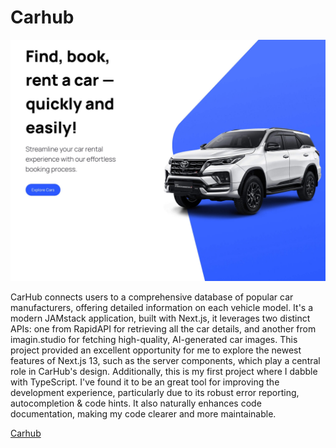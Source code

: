 # Carhub

![](carhub_showcase.jpg)

CarHub connects users to a comprehensive database of popular car manufacturers, offering detailed information on each vehicle model. It's a modern JAMstack application, built with Next.js, it leverages two distinct APIs: one from RapidAPI for retrieving all the car details, and another from imagin.studio for fetching high-quality, AI-generated car images. This project provided an excellent opportunity for me to explore the newest features of Next.js 13, such as the server components, which play a central role in CarHub's design. Additionally, this is my first project where I dabble with TypeScript. I've found it to be an great tool for improving the development experience, particularly due to its robust error reporting, autocompletion & code hints. It also naturally enhances code documentation, making my code clearer and more maintainable.

[Carhub](https://carhub-moro4.vercel.app/)
